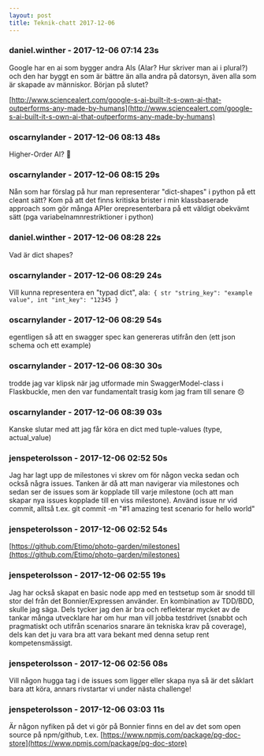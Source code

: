 ```yaml
---
layout: post
title: Teknik-chatt 2017-12-06
---
```

### daniel.winther - 2017-12-06 07:14 23s
Google har en ai som bygger andra AIs (AIar? Hur skriver man ai i plural?) och den har byggt en som är bättre än alla andra på datorsyn, även alla som är skapade av människor. Början på slutet?

[http://www.sciencealert.com/google-s-ai-built-it-s-own-ai-that-outperforms-any-made-by-humans](http://www.sciencealert.com/google-s-ai-built-it-s-own-ai-that-outperforms-any-made-by-humans)
### oscarnylander - 2017-12-06 08:13 48s
Higher-Order AI? :horse:
### oscarnylander - 2017-12-06 08:15 29s
Nån som har förslag på hur man representerar "dict-shapes" i python på ett cleant sätt? Kom på att det finns kritiska brister i min klassbaserade approach som gör många APIer orepresenterbara på ett väldigt obekvämt sätt (pga variabelnamnrestriktioner i python)
### daniel.winther - 2017-12-06 08:28 22s
Vad är dict shapes?
### oscarnylander - 2017-12-06 08:29 24s
Vill kunna representera en "typad dict", ala:```
{
    str "string_key": "example value",
    int "int_key": "12345
}```
### oscarnylander - 2017-12-06 08:29 54s
egentligen så att en swagger spec kan genereras utifrån den (ett json schema och ett example)
### oscarnylander - 2017-12-06 08:30 30s
trodde jag var klipsk när jag utformade min SwaggerModel-class i Flaskbuckle, men den var fundamentalt trasig kom jag fram till senare :disappointed:
### oscarnylander - 2017-12-06 08:39 03s
Kanske slutar med att jag får köra en dict med tuple-values (type, actual_value)
### jenspeterolsson - 2017-12-06 02:52 50s
Jag har lagt upp de milestones vi skrev om för någon vecka sedan och också några issues. Tanken är då att man navigerar via milestones och sedan ser de issues som är kopplade till varje milestone (och att man skapar nya issues kopplade till en viss milestone). Använd issue nr vid commit, alltså t.ex. git commit -m "#1 amazing test scenario for hello world"
### jenspeterolsson - 2017-12-06 02:52 54s
[https://github.com/Etimo/photo-garden/milestones](https://github.com/Etimo/photo-garden/milestones)
### jenspeterolsson - 2017-12-06 02:55 19s
Jag har också skapat en basic node app med en testsetup som är snodd till stor del från det Bonnier/Expressen använder. En kombination av TDD/BDD, skulle jag säga.  Dels tycker jag den är bra och reflekterar mycket av de tankar många utvecklare har om hur man vill jobba testdrivet (snabbt och pragmatiskt och utifrån scenarios snarare än tekniska krav på coverage), dels kan det ju vara bra att vara bekant med denna setup rent kompetensmässigt.
### jenspeterolsson - 2017-12-06 02:56 08s
Vill någon hugga tag i de issues som ligger eller skapa nya så är det såklart bara att köra, annars rivstartar vi under nästa challenge!
### jenspeterolsson - 2017-12-06 03:03 11s
Är någon nyfiken på det vi gör på Bonnier finns en del av det som open source på npm/github, t.ex. [https://www.npmjs.com/package/pg-doc-store](https://www.npmjs.com/package/pg-doc-store)
